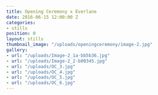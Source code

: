 ```yaml
---
title: Opening Ceremony x Everlane
date: 2016-06-15 12:00:00 Z
categories:
- stills
position: 0
layout: stills
thumbnail_image: "/uploads/openingceremony/image-2.jpg"
gallery:
- url: "/uploads/Image-2_1a-bb5b36.jpg"
- url: "/uploads/Image-2_2-b00345.jpg"
- url: "/uploads/OC_3.jpg"
- url: "/uploads/OC_4.jpg"
- url: "/uploads/OC_5.jpg"
- url: "/uploads/OC_6.jpg"
---
```



